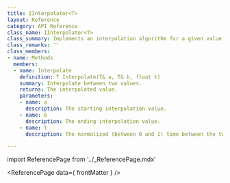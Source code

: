 ```yaml
---
title: IInterpolator<T>
layout: Reference
category: API Reference
class_name: IInterpolator<T>
class_summary: Implements an interpolation algorithm for a given value type.
class_remarks: ''
class_members:
- name: Methods
  members:
  - name: Interpolate
    definition: T Interpolate(T& a, T& b, float t)
    summary: Interpolate between two values.
    returns: The interpolated value.
    parameters:
    - name: a
      description: The starting interpolation value.
    - name: b
      description: The ending interpolation value.
    - name: t
      description: The normalized (between 0 and 1) time between the two values.

---
```

import ReferencePage from '../_ReferencePage.mdx'

<ReferencePage data={ frontMatter } />
